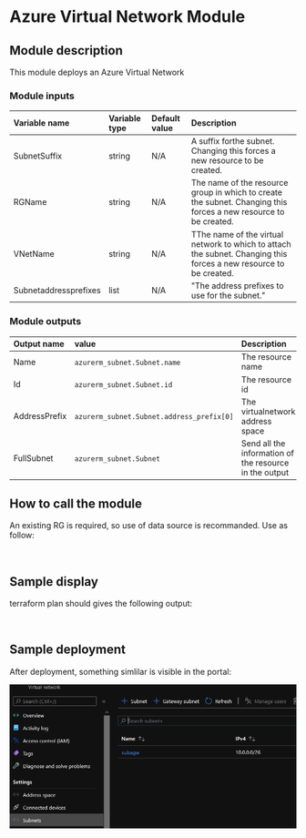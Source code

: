 # Azure Virtual Network Module

## Module description

This module deploys an Azure Virtual Network

### Module inputs

| Variable name | Variable type | Default value | Description |
|:--------------|:--------------|:--------------|:------------|
| SubnetSuffix | string | N/A | A suffix forthe subnet. Changing this forces a new resource to be created. |
| RGName | string | N/A | The name of the resource group in which to create the subnet. Changing this forces a new resource to be created. |
| VNetName | string | N/A | TThe name of the virtual network to which to attach the subnet. Changing this forces a new resource to be created. | 
| Subnetaddressprefixes | list | N/A |  "The address prefixes to use for the subnet." |  


### Module outputs

| Output name | value | Description |
|:------------|:------|:------------|
| Name | `azurerm_subnet.Subnet.name`| The resource name |
| Id | `azurerm_subnet.Subnet.id` | The resource id|
| AddressPrefix | `azurerm_subnet.Subnet.address_prefix[0]` | The virtualnetwork address space|
| FullSubnet |`azurerm_subnet.Subnet` | Send all the information of the resource in the output|
  

## How to call the module

An existing RG is required, so use of data source is recommanded.
Use as follow:

```bash



```  


## Sample display

terraform plan should gives the following output:

```powershell



```


## Sample deployment

After deployment, something simlilar is visible in the portal:

![Illustration 1](./Img/sub001.png)